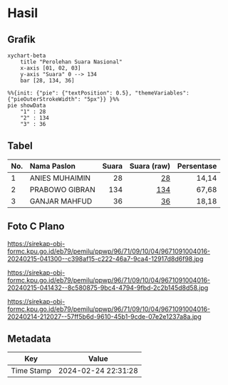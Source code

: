 # Hasil

## Grafik

```mermaid
xychart-beta
    title "Perolehan Suara Nasional"
    x-axis [01, 02, 03]
    y-axis "Suara" 0 --> 134
    bar [28, 134, 36]
```

```mermaid
%%{init: {"pie": {"textPosition": 0.5}, "themeVariables": {"pieOuterStrokeWidth": "5px"}} }%%
pie showData
    "1" : 28
    "2" : 134
    "3" : 36
```

## Tabel

| No. | Nama Paslon    | Suara | Suara (raw) | Persentase |
|:--- |:-------------- | -----:| -----------:| ----------:|
| 1   | ANIES MUHAIMIN | 28    | [28][p-1]   | 14,14      |
| 2   | PRABOWO GIBRAN | 134   | [134][p-2]  | 67,68      |
| 3   | GANJAR MAHFUD  | 36    | [36][p-3]   | 18,18      |


[p-1]: https://github.com/gigit-pemilu/pemilu-2024/blob/main/pilpres/hitung-suara/sub/96-papua-barat-daya/sub/71-kota-sorong/sub/09-malaimsimsa/sub/1004-malaingkedi/sub/016-tps/sub/paslon-1.txt
[p-2]: https://github.com/gigit-pemilu/pemilu-2024/blob/main/pilpres/hitung-suara/sub/96-papua-barat-daya/sub/71-kota-sorong/sub/09-malaimsimsa/sub/1004-malaingkedi/sub/016-tps/sub/paslon-2.txt
[p-3]: https://github.com/gigit-pemilu/pemilu-2024/blob/main/pilpres/hitung-suara/sub/96-papua-barat-daya/sub/71-kota-sorong/sub/09-malaimsimsa/sub/1004-malaingkedi/sub/016-tps/sub/paslon-3.txt

## Foto C Plano

https://sirekap-obj-formc.kpu.go.id/eb79/pemilu/ppwp/96/71/09/10/04/9671091004016-20240215-041300--c398af15-c222-46a7-9ca4-12917d8d6f98.jpg

https://sirekap-obj-formc.kpu.go.id/eb79/pemilu/ppwp/96/71/09/10/04/9671091004016-20240215-041432--8c580875-9bc4-4794-9fbd-2c2b145d8d58.jpg

https://sirekap-obj-formc.kpu.go.id/eb79/pemilu/ppwp/96/71/09/10/04/9671091004016-20240214-212027--57ff5b6d-9610-45b1-9cde-07e2e1237a8a.jpg


## Metadata

| Key        | Value               |
| ---------- | ------------------- |
| Time Stamp | 2024-02-24 22:31:28 |



